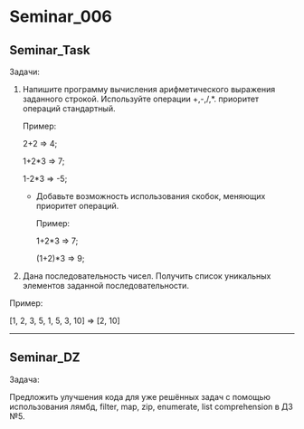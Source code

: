 # Seminar_006

## Seminar_Task

Задачи:

1. Напишите
   программу вычисления арифметического выражения заданного строкой. Используйте
   операции +,-,/,*. приоритет операций стандартный.

   Пример:

   2+2 => 4;

   1+2*3 => 7;

   1-2*3 => -5;

   - Добавьте возможность использования
     скобок, меняющих приоритет операций.

     Пример:

     1+2*3 => 7;

     (1+2)*3 => 9;
2. Дана последовательность чисел. Получить список уникальных элементов заданной
   последовательности.

Пример:

[1, 2, 3, 5, 1, 5, 3, 10] => [2, 10]

---

## Seminar_DZ

Задача:

Предложить улучшения кода для уже решённых задач с помощью использования лямбд, filter, map, zip, enumerate, list comprehension в ДЗ №5.
